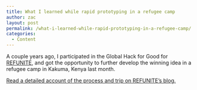 ```yaml
---
title: What I learned while rapid prototyping in a refugee camp
author: zac
layout: post
permalink: /what-i-learned-while-rapid-prototyping-in-a-refugee-camp/
categories:
  - Content
---
```

A couple years ago, I participated in the Global Hack for Good for [REFUNITE][1], and got the opportunity to further develop the winning idea in a refugee camp in Kakuma, Kenya last month.

[Read a detailed account of the process and trip on REFUNITE&#8217;s blog.][2]

 [1]: http://www.refunite.org/
 [2]: http://refunite.tumblr.com/post/101827475186/what-i-learned-while-rapid-prototyping-in-a-refugee